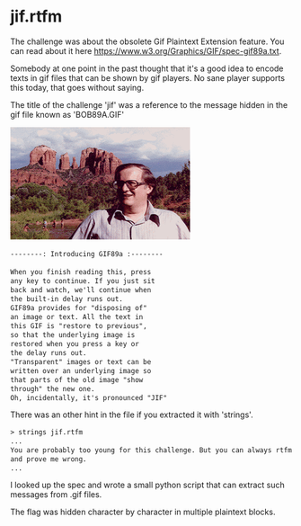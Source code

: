 # jif.rtfm

The challenge was about the obsolete Gif Plaintext Extension feature. 
You can read about it here https://www.w3.org/Graphics/GIF/spec-gif89a.txt.

Somebody at one point in the past thought that it's a good idea to encode 
texts in gif files that can be shown by gif players. No sane player supports 
this today, that goes without saying.

The title of the challenge 'jif' was a reference to the message hidden in 
the gif file known as 'BOB89A.GIF'

![BOB89A.GIF](BOB89A.GIF)

```
--------: Introducing GIF89a :--------

When you finish reading this, press   
any key to continue. If you just sit  
back and watch, we'll continue when   
the built-in delay runs out.          
GIF89a provides for "disposing of"  
an image or text. All the text in   
this GIF is "restore to previous",  
so that the underlying image is     
restored when you press a key or    
the delay runs out.                
"Transparent" images or text can be 
written over an underlying image so 
that parts of the old image "show   
through" the new one. 
Oh, incidentally, it's pronounced "JIF"

```

There was an other hint in the file if you extracted it 
with 'strings'.

```
> strings jif.rtfm
...
You are probably too young for this challenge. But you can always rtfm and prove me wrong.
...
```

I looked up the spec and wrote a small python script 
that can extract such messages from .gif files.

The flag was hidden character by character in multiple plaintext blocks.